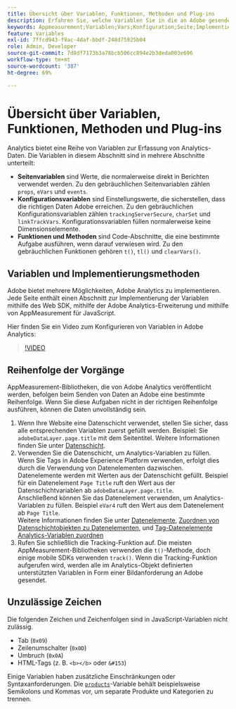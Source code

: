 ```yaml
---
title: Übersicht über Variablen, Funktionen, Methoden und Plug-ins
description: Erfahren Sie, welche Variablen Sie in die an Adobe gesendeten Daten aufnehmen können, um die Berichterstellung zu verbessern.
keywords: Appmeasurement;Variablen;Vars;Konfiguration;Seite;Implementierung
feature: Variables
exl-id: 7ffcd943-f9ac-4daf-bbdf-248d75925b04
role: Admin, Developer
source-git-commit: 7d8df7173b3a78bcb506cc894e2b3deda003e696
workflow-type: tm+mt
source-wordcount: '387'
ht-degree: 69%

---
```


# Übersicht über Variablen, Funktionen, Methoden und Plug-ins

Analytics bietet eine Reihe von Variablen zur Erfassung von Analytics-Daten. Die Variablen in diesem Abschnitt sind in mehrere Abschnitte unterteilt:

* **Seitenvariablen** sind Werte, die normalerweise direkt in Berichten verwendet werden. Zu den gebräuchlichen Seitenvariablen zählen `props`, `eVars` und `events`.
* **Konfigurationsvariablen** sind Einstellungswerte, die sicherstellen, dass die richtigen Daten Adobe erreichen. Zu den gebräuchlichen Konfigurationsvariablen zählen `trackingServerSecure`, `charSet` und `linkTrackVars`. Konfigurationsvariablen füllen normalerweise keine Dimensionselemente.
* **Funktionen und Methoden** sind Code-Abschnitte, die eine bestimmte Aufgabe ausführen, wenn darauf verwiesen wird. Zu den gebräuchlichen Funktionen gehören `t()`, `tl()` und `clearVars()`.

## Variablen und Implementierungsmethoden

Adobe bietet mehrere Möglichkeiten, Adobe Analytics zu implementieren. Jede Seite enthält einen Abschnitt zur Implementierung der Variablen mithilfe des Web SDK, mithilfe der Adobe Analytics-Erweiterung und mithilfe von AppMeasurement für JavaScript.

Hier finden Sie ein Video zum Konfigurieren von Variablen in Adobe Analytics:

>[!VIDEO](https://video.tv.adobe.com/v/28755/?quality=12)

## Reihenfolge der Vorgänge

AppMeasurement-Bibliotheken, die von Adobe Analytics veröffentlicht werden, befolgen beim Senden von Daten an Adobe eine bestimmte Reihenfolge. Wenn Sie diese Aufgaben nicht in der richtigen Reihenfolge ausführen, können die Daten unvollständig sein.

1. Wenn Ihre Website eine Datenschicht verwendet, stellen Sie sicher, dass alle entsprechenden Variablen zuerst gefüllt werden. Beispiel: Sie `adobeDataLayer.page.title` mit dem Seitentitel. Weitere Informationen finden Sie unter [Datenschicht](../prepare/data-layer.md).
2. Verwenden Sie die Datenschicht, um Analytics-Variablen zu füllen. <br/>Wenn Sie Tags in Adobe Experience Platform verwenden, erfolgt dies durch die Verwendung von Datenelementen dazwischen. Datenelemente werden mit Werten aus der Datenschicht gefüllt. Beispiel für ein Datenelement `Page Title` ruft den Wert aus der Datenschichtvariablen ab `adobeDataLayer.page.title`. <br/>Anschließend können Sie das Datenelement verwenden, um Analytics-Variablen zu füllen. Beispiel `eVar4` ruft den Wert aus dem Datenelement ab `Page Title`. <br/>Weitere Informationen finden Sie unter [Datenelemente](https://experienceleague.adobe.com/docs/experience-platform/tags/ui/data-elements.html?lang=de), [Zuordnen von Datenschichtobjekten zu Datenelementen](../launch/layer-to-elements.md), und [Tag-Datenelemente Analytics-Variablen zuordnen](../launch/elements-to-variable.md)
3. Rufen Sie schließlich die Tracking-Funktion auf. Die meisten AppMeasurement-Bibliotheken verwenden die `t()`-Methode, doch einige mobile SDKs verwenden `track()`. Wenn die Tracking-Funktion aufgerufen wird, werden alle im Analytics-Objekt definierten unterstützten Variablen in Form einer Bildanforderung an Adobe gesendet.

## Unzulässige Zeichen

Die folgenden Zeichen und Zeichenfolgen sind in JavaScript-Variablen nicht zulässig.

* Tab (`0x09`)
* Zeilenumschalter (`0x0D`)
* Umbruch (`0x0A`)
* HTML-Tags (z. B. `<b></b>` oder `&#153`)

Einige Variablen haben zusätzliche Einschränkungen oder Syntaxanforderungen. Die [`products`](page-vars/products.md)-Variable behält beispielsweise Semikolons und Kommas vor, um separate Produkte und Kategorien zu trennen.
